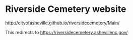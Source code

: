 # Riverside Cemetery website

http://cityofasheville.github.io/riversidecemetery/Main/

This redirects to https://riversidecemetery.ashevillenc.gov/

